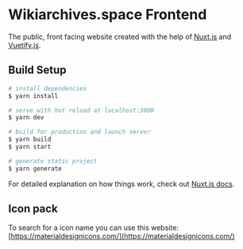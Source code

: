 # Wikiarchives.space Frontend

The public, front facing website created with the help of [Nuxt.js](https://nuxtjs.org/) and [Vuetify.js](https://vuetifyjs.com/).

## Build Setup

```bash
# install dependencies
$ yarn install

# serve with hot reload at localhost:3000
$ yarn dev

# build for production and launch server
$ yarn build
$ yarn start

# generate static project
$ yarn generate
```

For detailed explanation on how things work, check out [Nuxt.js docs](https://nuxtjs.org).

## Icon pack

To search for a icon name you can use this website: [https://materialdesignicons.com/](https://materialdesignicons.com/)
